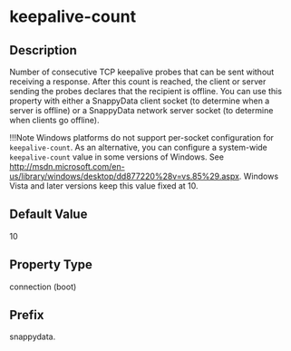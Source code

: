 # keepalive-count

## Description

Number of consecutive TCP keepalive probes that can be sent without receiving a response. After this count is reached, the client or server sending the probes declares that the recipient is offline. You can use this property with either a SnappyData client socket (to determine when a server is offline) or a SnappyData network server socket (to determine when clients go offline). 

!!!Note 
	Windows platforms do not support per-socket configuration for `keepalive-count`. As an alternative, you can configure a system-wide `keepalive-count` value in some versions of Windows. See <a href="http://msdn.microsoft.com/en-us/library/windows/desktop/dd877220%28v=vs.85%29.aspx" class="xref">http://msdn.microsoft.com/en-us/library/windows/desktop/dd877220%28v=vs.85%29.aspx</a>. Windows Vista and later versions keep this value fixed at 10. </p>

## Default Value

10

## Property Type

connection (boot)

## Prefix

snappydata.
